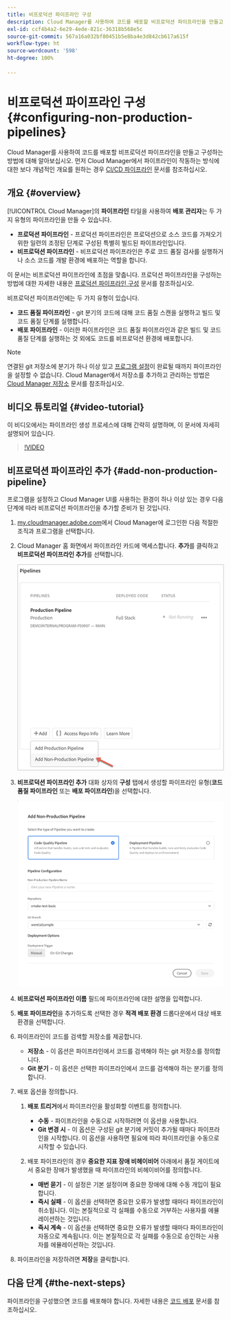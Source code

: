```yaml
---
title: 비프로덕션 파이프라인 구성
description: Cloud Manager를 사용하여 코드를 배포할 비프로덕션 파이프라인을 만들고 구성하는 방법에 대해 알아보십시오.
exl-id: ccf4b4a2-6e29-4ede-821c-36318b568e5c
source-git-commit: 567a16a032bf80451b5e8ba4e3d842cb617a615f
workflow-type: ht
source-wordcount: '598'
ht-degree: 100%

---
```


# 비프로덕션 파이프라인 구성 {#configuring-non-production-pipelines}

Cloud Manager를 사용하여 코드를 배포할 비프로덕션 파이프라인을 만들고 구성하는 방법에 대해 알아보십시오. 먼저 Cloud Manager에서 파이프라인이 작동하는 방식에 대한 보다 개념적인 개요를 원하는 경우 [CI/CD 파이프라인](/help/overview/ci-cd-pipelines.md) 문서를 참조하십시오.

## 개요 {#overview}

[!UICONTROL Cloud Manager]의 **파이프라인** 타일을 사용하여 **배포 관리자**&#x200B;는 두 가지 유형의 파이프라인을 만들 수 있습니다.

* **프로덕션 파이프라인** - 프로덕션 파이프라인은 프로덕션으로 소스 코드를 가져오기 위한 일련의 조정된 단계로 구성된 특별히 빌드된 파이프라인입니다.
* **비프로덕션 파이프라인** - 비프로덕션 파이프라인은 주로 코드 품질 검사를 실행하거나 소스 코드를 개발 환경에 배포하는 역할을 합니다.

이 문서는 비프로덕션 파이프라인에 초점을 맞춥니다. 프로덕션 파이프라인을 구성하는 방법에 대한 자세한 내용은 [프로덕션 파이프라인 구성](/help/using/production-pipelines.md) 문서를 참조하십시오.

비프로덕션 파이프라인에는 두 가지 유형이 있습니다.

* **코드 품질 파이프라인** - git 분기의 코드에 대해 코드 품질 스캔을 실행하고 빌드 및 코드 품질 단계를 실행합니다.
* **배포 파이프라인** - 이러한 파이프라인은 코드 품질 파이프라인과 같은 빌드 및 코드 품질 단계를 실행하는 것 외에도 코드를 비프로덕션 환경에 배포합니다.

>[!NOTE]
>
>연결된 git 저장소에 분기가 하나 이상 있고 [프로그램 설정](/help/getting-started/program-setup.md)이 완료될 때까지 파이프라인을 설정할 수 없습니다. Cloud Manager에서 저장소를 추가하고 관리하는 방법은 [Cloud Manager 저장소](/help/managing-code/repositories.md) 문서를 참조하십시오.

## 비디오 튜토리얼 {#video-tutorial}

이 비디오에서는 파이프라인 생성 프로세스에 대해 간략히 설명하며, 이 문서에 자세히 설명되어 있습니다.

>[!VIDEO](https://video.tv.adobe.com/v/26316/)

## 비프로덕션 파이프라인 추가 {#add-non-production-pipeline}

프로그램을 설정하고 Cloud Manager UI를 사용하는 환경이 하나 이상 있는 경우 다음 단계에 따라 비프로덕션 파이프라인을 추가할 준비가 된 것입니다.

1. [my.cloudmanager.adobe.com](https://my.cloudmanager.adobe.com)에서 Cloud Manager에 로그인한 다음 적절한 조직과 프로그램을 선택합니다.

1. Cloud Manager 홈 화면에서 파이프라인 카드에 액세스합니다. **추가**&#x200B;를 클릭하고 **비프로덕션 파이프라인 추가**&#x200B;를 선택합니다.

   ![비프로덕션 파이프라인 추가](/help/assets/configure-pipelines/nonprod-pipeline-add1.png)

1. **비프로덕션 파이프라인 추가** 대화 상자의 **구성** 탭에서 생성할 파이프라인 유형(**코드 품질 파이프라인** 또는 **배포 파이프라인**)을 선택합니다.

   ![파이프라인 유형 선택](/help/assets/configure-pipelines/add-non-production-pipeline.png)

1. **비프로덕션 파이프라인 이름** 필드에 파이프라인에 대한 설명을 입력합니다.

1. **배포 파이프라인**&#x200B;을 추가하도록 선택한 경우 **적격 배포 환경** 드롭다운에서 대상 배포 환경을 선택합니다.

1. 파이프라인이 코드를 검색할 저장소를 제공합니다.

   * **저장소** - 이 옵션은 파이프라인에서 코드를 검색해야 하는 git 저장소를 정의합니다.
   * **Git 분기** - 이 옵션은 선택한 파이프라인에서 코드를 검색해야 하는 분기를 정의합니다.

1. 배포 옵션을 정의합니다.

   1. **배포 트리거**&#x200B;에서 파이프라인을 활성화할 이벤트를 정의합니다.

      * **수동** - 파이프라인을 수동으로 시작하려면 이 옵션을 사용합니다.
      * **Git 변경 시** - 이 옵션은 구성된 git 분기에 커밋이 추가될 때마다 파이프라인을 시작합니다. 이 옵션을 사용하면 필요에 따라 파이프라인을 수동으로 시작할 수 있습니다.
   1. 배포 파이프라인의 경우 **중요한 지표 장애 비헤이비어** 아래에서 품질 게이트에서 중요한 장애가 발생했을 때 파이프라인의 비헤이비어를 정의합니다.

      * **매번 묻기** - 이 설정은 기본 설정이며 중요한 장애에 대해 수동 개입이 필요합니다.
      * **즉시 실패** - 이 옵션을 선택하면 중요한 오류가 발생할 때마다 파이프라인이 취소됩니다. 이는 본질적으로 각 실패를 수동으로 거부하는 사용자를 에뮬레이션하는 것입니다.
      * **즉시 계속** - 이 옵션을 선택하면 중요한 오류가 발생할 때마다 파이프라인이 자동으로 계속됩니다. 이는 본질적으로 각 실패를 수동으로 승인하는 사용자를 에뮬레이션하는 것입니다.


1. 파이프라인을 저장하려면 **저장**&#x200B;을 클릭합니다.

## 다음 단계 {#the-next-steps}

파이프라인을 구성했으면 코드를 배포해야 합니다. 자세한 내용은 [코드 배포](/help/using/code-deployment.md) 문서를 참조하십시오.
